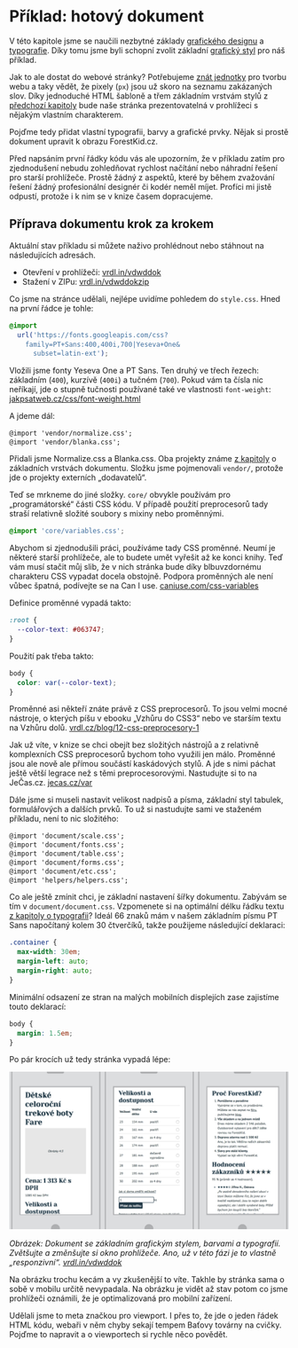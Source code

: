 # Příklad: hotový dokument

V této kapitole jsme se naučili nezbytné základy [grafického designu](graficky-design.md) a [typografie](typografie.md). Díky tomu jsme byli schopní zvolit základní [grafický styl](priklad-barvy-typografie.md) pro náš příklad.  

Jak to ale dostat do webové stránky? Potřebujeme [znát jednotky](jednotky.md) pro tvorbu webu a taky vědět, že pixely (`px`) jsou už skoro na seznamu zakázaných slov. Díky jednoduché HTML šabloně a třem základním vrstvám stylů z [předchozí kapitoly](dokument-nastroje.md) bude naše stránka prezentovatelná v prohlížeci s nějakým vlastním charakterem. 

Pojďme tedy přidat vlastní typografii, barvy a grafické prvky. Nějak si prostě dokument upravit k obrazu ForestKid.cz.

Před napsáním první řádky kódu vás ale upozorním, že v příkladu zatím pro zjednodušení nebudu zohledňovat rychlost načítání nebo náhradní řešení pro starší prohlížeče. Prostě žádný z aspektů, které by během zvažování řešení žádný profesionální designér či kodér neměl míjet. Profíci mi jistě odpustí, protože i k nim se v knize časem dopracujeme.

## Příprava dokumentu krok za krokem

Aktuální stav příkladu si můžete naživo prohlédnout nebo stáhnout na následujících adresách.

- Otevření v prohlížeči: [vrdl.in/vdwddok](http://vrdl.in/vdwddok)
- Stažení v ZIPu: [vrdl.in/vdwddokzip](http://vrdl.in/vdwddokzip)

Co jsme na stránce udělali, nejlépe uvidíme pohledem do `style.css`. Hned na první řádce je tohle:

```css
@import 
  url('https://fonts.googleapis.com/css?
    family=PT+Sans:400,400i,700|Yeseva+One&
      subset=latin-ext');
```

Vložili jsme fonty Yeseva One a PT Sans. Ten druhý ve třech řezech: základním (`400`), kurzívě (`400i`) a tučném (`700`). Pokud vám ta čísla nic neříkají, jde o stupně tučnosti používané také ve vlastnosti `font-weight`: [jakpsatweb.cz/css/font-weight.html](http://jakpsatweb.cz/css/font-weight.html)

A jdeme dál:

```
@import 'vendor/normalize.css';
@import 'vendor/blanka.css';
```

Přidali jsme Normalize.css a Blanka.css. Oba projekty známe [z kapitoly](dokument-nastroje.md) o základních vrstvách dokumentu. Složku jsme pojmenovali `vendor/`, protože jde o projekty externích „dodavatelů“.

Teď se mrkneme do jiné složky. `core/` obvykle používám pro „programátorské“ části CSS kódu. V případě použití preprocesorů tady straší relativně složité soubory s mixiny nebo proměnnými. 

```css
@import 'core/variables.css';
```

Abychom si zjednodušili práci, používáme tady CSS proměnné. Neumí je některé starší prohlížeče, ale to budete umět vyřešit až ke konci knihy. Teď vám musí stačit můj slib, že v nich stránka bude díky blbuvzdornému charakteru CSS vypadat docela obstojně. Podpora proměnných ale není vůbec špatná, podívejte se na Can I use. [caniuse.com/css-variables](http://caniuse.com/#feat=css-variables)

Definice proměnné vypadá takto:

```css
:root {
  --color-text: #063747;
}
```

Použití pak třeba takto: 

```css
body {
  color: var(--color-text);
}
```

Proměnné asi někteří znáte právě z CSS preprocesorů. To jsou velmi mocné nástroje, o kterých píšu v ebooku „Vzhůru do CSS3“ nebo ve starším textu na Vzhůru dolů. [vrdl.cz/blog/12-css-preprocesory-1](http://www.vzhurudolu.cz/blog/12-css-preprocesory-1)

Jak už víte, v knize se chci obejít bez složitých nástrojů a z relativně komplexních CSS preprocesorů bychom toho využili jen málo. Proměnné jsou ale nově ale přímou součástí kaskádových stylů. A jde s nimi páchat ještě větší legrace než s těmi preprocesorovými. Nastudujte si to na JeČas.cz. [jecas.cz/var](http://jecas.cz/var)

Dále jsme si museli nastavit velikost nadpisů a písma, základní styl tabulek, formulářových a dalších prvků. To už si nastudujte sami ve staženém příkladu, není to nic složitého:

```
@import 'document/scale.css';
@import 'document/fonts.css';
@import 'document/table.css';
@import 'document/forms.css';
@import 'document/etc.css';
@import 'helpers/helpers.css';
```

Co ale ještě zmínit chci, je základní nastavení šířky dokumentu. Zabývám se tím v `document/document.css`. Vzpomenete si na optimální délku řádku textu [z kapitoly o typografii](typografie.md)? Ideál 66 znaků mám v našem základním písmu PT Sans napočítaný kolem 30 čtverčíků, takže použijeme následující deklaraci:

```css
.container {
  max-width: 30em; 
  margin-left: auto;
  margin-right: auto;
}
``` 

Minimální odsazení ze stran na malých mobilních displejích zase zajistíme touto deklarací:

```css
body {
  margin: 1.5em;
}
```

Po pár krocích už tedy stránka vypadá lépe:

![Dokument fáze příkladu](dist/images/original/vdwd/priklad-dokument.jpg)

*Obrázek: Dokument se základním grafickým stylem, barvami a typografií. Zvětšujte a změnšujte si okno prohlížeče. Ano, už v této fázi je to vlastně „responzivní“. [vrdl.in/vdwddok](http://vrdl.in/vdwddok)*

Na obrázku trochu kecám a vy zkušenější to víte. Takhle by stránka sama o sobě v mobilu určitě nevypadala. Na obrázku je vidět až stav potom co jsme prohlížeči oznámili, že je optimalizovaná pro mobilní zařízení. 

Udělali jsme to meta značkou pro viewport. I přes to, že jde o jeden řádek HTML kódu, webaři v něm chyby sekají tempem Baťovy továrny na cvičky. Pojďme to napravit a o viewportech si rychle něco povědět.

